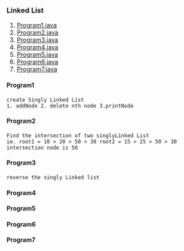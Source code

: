 ###  **Linked List** ###

1. [Program1.java](#Program1)
2. [Program2.java](#Program2)
3. [Program3.java](#program3)
4. [Program4.java](#program4)
5. [Program5.java](#program5)
6. [Program6.java](#program6)
7. [Program7.java](#program7)

#### Program1
    create Singly Linked List 
    1. addNode 2. delete nth node 3.printNode
#### Program2
    Find the intersection of two singlyLinked List
    ie. root1 = 10 > 20 > 50 > 30 root2 = 15 > 25 > 50 > 30
    intersection node is 50
#### Program3
    reverse the singly Linked list
#### Program4

#### Program5
    
#### Program6
    
#### Program7
